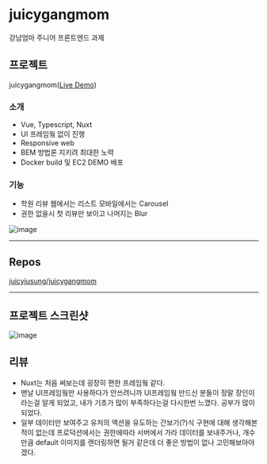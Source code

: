 # juicygangmom
강남엄마 주니어 프론트엔드 과제
## **프로젝트**

juicygangmom([Live Demo](http://ec2-15-164-98-92.ap-northeast-2.compute.amazonaws.com:8081))

### 소개

- Vue, Typescript, Nuxt
- UI 프레임웤 없이 진행
- Responsive web
- BEM 방법론 지키려 최대한 노력
- Docker build 및 EC2 DEMO 배포

### 기능

- 학원 리뷰 웹에서는 리스트 모바일에서는 Carousel
- 권한 없을시 첫 리뷰만 보이고 나머지는 Blur

![image](https://user-images.githubusercontent.com/46892438/93492991-64a84e00-f946-11ea-9099-0ef6609e8346.png)


---

## Repos

[juicyjusung/juicygangmom](https://github.com/juicyjusung/juicygangmom)

---

## 프로젝트 스크린샷

![image](https://user-images.githubusercontent.com/46892438/93492906-4cd0ca00-f946-11ea-859d-da82be24271f.png)


## 리뷰

- Nuxt는 처음 써보는데 굉장히 편한 프레임웤 같다.
- 맨날 UI프레임웤만 사용하다가 안쓰려니까 UI프레임웤 만드신 분들이 정말 장인이라는걸 알게 되었고, 내가 기초가 많이 부족하다는걸 다시한번 느꼈다. 공부가 많이 되었다.
- 일부 데이터만 보여주고 유저의 액션을 유도하는 간보기(?)식 구현에 대해 생각해본적이 없는데 프로덕션에서는 권한에따라 서버에서 가라 데이터를 보내주거나, 개수만큼 default 이미지를 랜더링하면 될거 같은데 더 좋은 방법이 없나 고민해보아야겠다.
